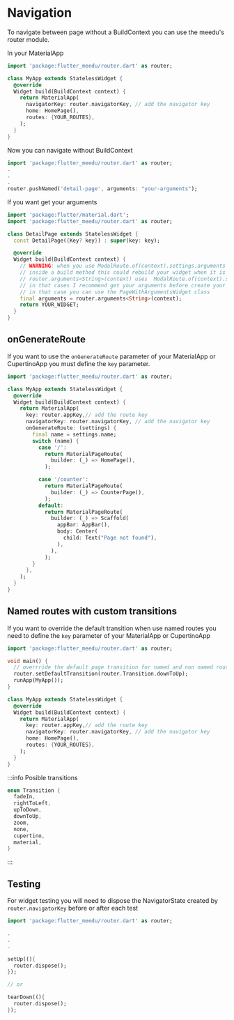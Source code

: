 # Navigation

To navigate between page without a BuildContext you can use the meedu's router module.

In your MaterialApp

```dart
import 'package:flutter_meedu/router.dart' as router;

class MyApp extends StatelessWidget {
  @override
  Widget build(BuildContext context) {
    return MaterialApp(
      navigatorKey: router.navigatorKey, // add the navigator key
      home: HomePage(),
      routes: {YOUR_ROUTES},
    );
  }
}
```

Now you can navigate without BuildContext

```dart
import 'package:flutter_meedu/router.dart' as router;
.
.
.
router.pushNamed('detail-page', arguments: "your-arguments");
```

If you want get your arguments

```dart
import 'package:flutter/material.dart';
import 'package:flutter_meedu/router.dart' as router;

class DetailPage extends StatelessWidget {
  const DetailPage({Key? key}) : super(key: key);

  @override
  Widget build(BuildContext context) {
    // WARNING: when you use ModalRoute.of(context).settings.arguments
    // inside a build method this could rebuild your widget when it is destroyed.
    // router.arguments<String>(context) uses  ModalRoute.of(context).settings.arguments
    // in that cases I recommend get your arguments before create your Page
    // in that case you can use the PageWithArgumentsWidget class
    final arguments = router.arguments<String>(context);
    return YOUR_WIDGET;
  }
}
```

## onGenerateRoute
If you want to use the `onGenerateRoute` parameter of your MaterialApp or CupertinoApp you must define the `key` parameter.
```dart {7}
import 'package:flutter_meedu/router.dart' as router;

class MyApp extends StatelessWidget {
  @override
  Widget build(BuildContext context) {
    return MaterialApp(
      key: router.appKey,// add the route key
      navigatorKey: router.navigatorKey, // add the navigator key
      onGenerateRoute: (settings) {
        final name = settings.name;
        switch (name) {
          case '/':
            return MaterialPageRoute(
              builder: (_) => HomePage(),
            );

          case '/counter':
            return MaterialPageRoute(
              builder: (_) => CounterPage(),
            );
          default:
            return MaterialPageRoute(
              builder: (_) => Scaffold(
                appBar: AppBar(),
                body: Center(
                  child: Text("Page not found"),
                ),
              ),
            );
        }
      },
    );
  }
}
```


## Named routes with custom transitions
If you want to override the default transition when use named routes
you need to define the `key` parameter of your MaterialApp or CupertinoApp
```dart {5,13}
import 'package:flutter_meedu/router.dart' as router;

void main() {
  // overrride the default page transition for named and non named routes
  router.setDefaultTransition(router.Transition.downToUp);
  runApp(MyApp());
}

class MyApp extends StatelessWidget {
  @override
  Widget build(BuildContext context) {
    return MaterialApp(
      key: router.appKey,// add the route key
      navigatorKey: router.navigatorKey, // add the navigator key
      home: HomePage(),
      routes: {YOUR_ROUTES},
    );
  }
}
```
:::info
Posible transitions
```dart
enum Transition {
  fadeIn,
  rightToLeft,
  upToDown,
  downToUp,
  zoom,
  none,
  cupertino,
  material,
}
```
:::

## Testing

For widget testing you will need to dispose the NavigatorState created by `router.navigatorKey` before or after each test

```dart
import 'package:flutter_meedu/router.dart' as router;

.
.
.

setUp((){
  router.dispose();
});

// or

tearDown((){
  router.dispose();
});
```
